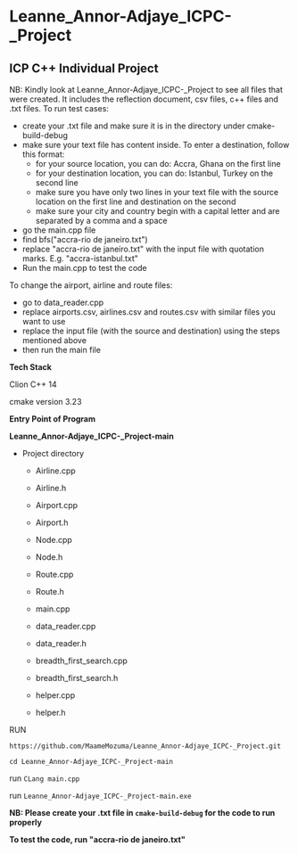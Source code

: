# Leanne_Annor-Adjaye_ICPC-_Project

## ICP C++ Individual Project

NB: Kindly look at Leanne_Annor-Adjaye_ICPC-_Project to see all files that were created. It includes the reflection document, csv files, c++ files and .txt files.
To run test cases:
- create your .txt file and make sure it is in the directory under cmake-build-debug
- make sure your text file has content inside. To enter a destination, follow this format: 
  - for your source location, you can do: Accra, Ghana on the first line
  - for your destination location, you can do: Istanbul, Turkey on the second line
  - make sure you have only two lines in your text file with the source location on the first line and destination on the second
  - make sure your city and country begin with a capital letter and are separated by a comma and a space
- go the main.cpp file
- find bfs("accra-rio de janeiro.txt") 
- replace "accra-rio de janeiro.txt" with the input file with quotation marks. E.g. "accra-istanbul.txt"
- Run the main.cpp to test the code

To change the airport, airline and route files:
- go to data_reader.cpp
- replace airports.csv, airlines.csv and routes.csv with similar files you want to use
- replace the input file (with the source and destination) using the steps mentioned above
- then run the main file

**Tech Stack**

Clion C++ 14

cmake version 3.23

**Entry Point of Program**

**Leanne_Annor-Adjaye_ICPC-_Project-main**
 - Project directory
    - Airline.cpp
    - Airline.h
    
    - Airport.cpp
    - Airport.h
    
    - Node.cpp
    - Node.h
    
    - Route.cpp
    - Route.h
    
    - main.cpp
    
    - data_reader.cpp
    - data_reader.h
    
    - breadth_first_search.cpp
    - breadth_first_search.h
    
    - helper.cpp
    - helper.h
   

RUN 


`https://github.com/MaameMozuma/Leanne_Annor-Adjaye_ICPC-_Project.git`

`cd Leanne_Annor-Adjaye_ICPC-_Project-main`

run `CLang main.cpp`

run `Leanne_Annor-Adjaye_ICPC-_Project-main.exe`

**NB: Please create your .txt file in `cmake-build-debug` for the code to run properly**

**To test the code, run "accra-rio de janeiro.txt"**
